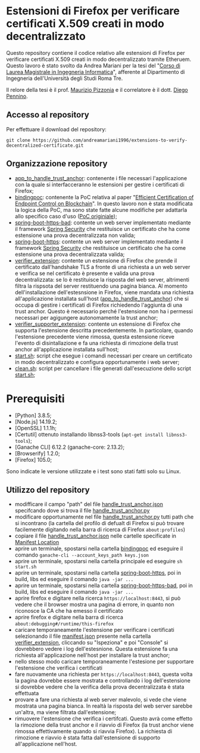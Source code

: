 # Estensioni di Firefox per verificare certificati X.509 creati in modo decentralizzato
Questo repository contiene il codice relativo alle estensioni di Firefox per verificare certificati X.509 creati in modo decentralizzato tramite Etheruem.
Questo lavoro è stato svolto da Andrea Mariani per la tesi del "[Corso di Laurea Magistrale in Ingegneria Informatica](https://ingegneria.uniroma3.it/corsi/dipartimento-di-ingegneria/lm/2020-2021/ingegneria-informatica-0580707303300001/)", 
afferente al Dipartimento di Ingegneria dell'Università degli Studi Roma Tre. 

Il relore della tesi è il prof. [Maurizio Pizzonia](https://compunet.ing.uniroma3.it/#!/people/pizzo) e il correlatore è il dott. [Diego Pennino](https://compunet.ing.uniroma3.it/#!/people/pennino).

## Accesso al repository 

Per effettuare il download del repository:

    git clone https://github.com/andreamariani1996/extensions-to-verify-decentralized-certificate.git

## Organizzazione repository
* [app_to_handle_trust_anchor](app_to_handle_trust_anchor/): contenente i file necessari l'applicazione con la quale si interfacceranno le estensioni per gestire i certificati di Firefox;
* [bindingpoc](bindingpoc/): contenente la PoC relativa al paper "[Efficient Certification of Endpoint Control on Blockchain](https://ieeexplore.ieee.org/abstract/document/9547272)". In questo lavoro non è stata modificata la logica della PoC, ma sono state fatte alcune modifiche per adattarla allo specifico caso d'uso ([PoC originiale](https://gitlab.com/uniroma3/compunet/networks/bindingpoc/-/tree/master));
* [spring-boot-https-bad](spring-boot-https-bad/): contente un web server implementato mediante il framework [Spring Security](https://spring.io/projects/spring-security) che restituisce un certificato che ha come estensione una prova decentralizzata non valida;
* [spring-boot-https](spring-boot-https/): contente un web server implementato mediante il framework [Spring Security](https://spring.io/projects/spring-security) che restituisce un certificato che ha come estensione una prova decentralizzata valida;
* [verifier_extension](verifier_extension/): contente un estensione di Firefox che prende il certificato dall'handshake TLS a fronte di una richiesta a un web server e verifica se nel certificato è presente e valida una prova decentralizzata: se lo è restituisce la risposta del web server, altrimenti filtra la rispsota del server restituendo una pagina bianca. Al momento dell'installazione dell'estesnsione in Firefox, viene mandata una richiesta all'applicazione installata sull'host ([app_to_handle_trust_anchor](app_to_handle_trust_anchor/)) che si occupa di gestire i certificati di Firefox richiedendo l'aggiunta di una trust anchor. Questo è necessario perché l'estensione non ha i permessi necessari per agigungere autonomamente la trust anchor;
* [verifier_supporter_extension](verifier_supporter_extension/): contente un estensione di Firefox che supporta l'estensione descritta precedentemente. In particolare, quando l'estensione precedente viene rimossa, questa estensione riceve l'evento di disintallazione e fa una richiesta di rimozione della trust anchor all'applicazione installata sull'host;
* [start.sh](start.sh/): script che esegue i comandi necessari per creare un certificato in modo decentralizzato e configura opportunamente i web server;
* [clean.sh](clean.sh/): script per cancellare i file generati dall'esecuzione dello script [start.sh](start.sh/);

# Prerequisiti
* [Python] 3.8.5;
* [Node.js] 14.19.2;
* [OpenSSL] 1.1.1h;
* [Certutil] ottenuto installando libnss3-tools (`apt-get install libnss3-tools`);
* [Ganache CLI] 6.12.2 (ganache-core: 2.13.2);
* [Browserify] 1.2.0;
* [Firefox] 105.0;

Sono indicate le versione utilizzate e i test sono stati fatti solo su Linux.

## Utilizzo del repository
* modifficare il campo "path" del file [handle_trust_anchor.json](extensions-to-verify-decentralized-certificate/app_to_handle_trust_anchor/handle_trust_anchor.json) specifcando dove si trova il file [handle_trust_anchor.py](extensions-to-verify-decentralized-certificate/app_to_handle_trust_anchor/handle_trust_anchor.py)
* modificare opportunamente nel file [handle_trust_anchor.py](extensions-to-verify-decentralized-certificate/app_to_handle_trust_anchor/handle_trust_anchor.py) tutti path che si incontrano (la cartella del profilo di defualt di Firefox si può trovare facilemente digitando nella barra di ricerca di Firefox `about:profiles`)
* copiare il file [handle_trust_anchor.json](extensions-to-verify-decentralized-certificate/app_to_handle_trust_anchor/handle_trust_anchor.json) nelle cartelle specificate in [Manifest Location](https://developer.mozilla.org/en-US/docs/Mozilla/Add-ons/WebExtensions/Native_manifests#manifest_location)
* aprire un terminale, spostarsi nella cartella [bindingpoc](bindingpoc/) ed eseguire il comando `ganache-cli --account_keys_path keys.json`
* aprire un terminale, spostarsi nella cartella principale ed eseguire `sh start.sh`
* aprire un terminale, spostarsi nella cartella [spring-boot-https](spring-boot-https/), poi in build, libs ed eseguire il comando `java -jar ...`
* aprire un terminale, spostarsi nella cartella [spring-boot-https-bad](spring-boot-https-bad/), poi in build, libs ed eseguire il comando `java -jar ...`
* aprire firefox e digitare nella ricerca `https://localhost:8443`, si può vedere che il browser mostra una pagina di errore, in quanto non riconosce la CA che ha emesso il certificato
* aprire firefox e digitare nella barra di ricerca `about:debugging#/runtime/this-firefox`
* caricare temporaneamente l'estensione per verificare i certificati selezionando il file [manifest.json](extensions-to-verify-decentralized-certificate/verifier_extension/manifest.json) presente nella cartella [verifier_extension](verifier_extension/), cliccando su "Ispeziona" e poi "Console" si dovrebbero vedere i log dell'estesnione. Questa estensione fa una richiesta all'applicazione nell'host per installare la trust anchor;
* nello stesso modo caricare temporaneamente l'estesione per supportare l'estensione che verifica i certificati
* fare nuovamente una richiesta per `https://localhost:8443`, questa volta la pagina dovrebbe essere mostrata e controllando i log dell'estensione si dovrebbe vedere che la verifica della prova decentralizzata è stata effettuata
* provare a fare una richiesta al web server malevolo, si vede che viene mostrata una pagina bianca. In realtà la risposta del web server sarebbe un'altra, ma viene filtrata dall'estensione;
* rimuovere l'estensione che verifica i certifcati. Questo avrà come effetto la rimozione della trust anchor e il riavvio di Firefox (la trust anchor viene rimossa effettivamente quando si riavvia Firefox). La richiesta di rimozione e riavvio è stata fatta dall'estensione di supporto all'applicazione nell'host.
